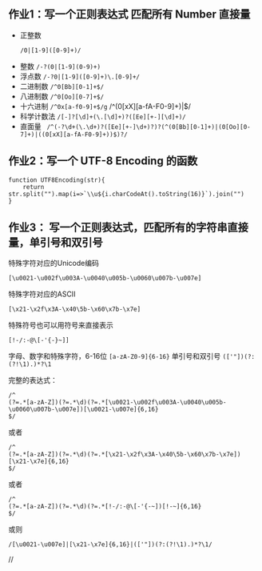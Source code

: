 ## 作业1：写一个正则表达式 匹配所有 Number 直接量
* 正整数
  ```
  /0|[1-9]([0-9]+)/
  ```
* 整数
  ```/-?(0|[1-9](0-9)+)```
* 浮点数
  ```/-?0|[1-9]([0-9]+)\.[0-9]+/```
* 二进制数
  ```/^0[Bb][0-1]+$/```
* 八进制数
  ```/^0[Oo][0-7]+$/```
* 十六进制
  ```/^0x[a-f0-9]+$/g```
  /^(0[xX][a-fA-F0-9]+)|$/
* 科学计数法
  ```/[-]?[\d]+(\.[\d]+)?([Ee][+-][\d]+)/```
* 直面量
 ``` /^(-?\d+(\.\d+)?([Ee][+-]\d+)?)?(^(0[Bb][0-1]+)|(0[Oo][0-7]+)|((0[xX][a-fA-F0-9]+))$)?/```
  


## 作业2：写一个 UTF-8 Encoding 的函数  
```
function UTF8Encoding(str){
    return str.split("").map(i=>`\\u${i.charCodeAt().toString(16)}`).join("")
}
```

## 作业3： 写一个正则表达式，匹配所有的字符串直接量，单引号和双引号
特殊字符对应的Unicode编码
```
[\u0021-\u002f\u003A-\u0040\u005b-\u0060\u007b-\u007e]
```
特殊字符对应的ASCII
```
[\x21-\x2f\x3A-\x40\5b-\x60\x7b-\x7e]
```
特殊符号也可以用符号来直接表示
```
[!-/:-@\[-'{-}~]]
```
字母、数字和特殊字符，6-16位
```[a-zA-Z0-9]{6-16}```
单引号和双引号
```(['"])(?:(?!\1).)*?\1```

完整的表达式：
```
/^
(?=.*[a-zA-Z])(?=.*\d)(?=.*[\u0021-\u002f\u003A-\u0040\u005b-\u0060\u007b-\u007e])[\u0021-\u007e]{6,16}
$/
```
或者
```
/^
(?=.*[a-zA-Z])(?=.*\d)(?=.*[\x21-\x2f\x3A-\x40\5b-\x60\x7b-\x7e])[\x21-\x7e]{6,16}
$/
```
或者
```
/^
(?=.*[a-zA-Z])(?=.*\d)(?=.*[!-/:-@\[-'{-~])[!-~]{6,16}
$/
```
或则
```
/[\u0021-\u007e]|[\x21-\x7e]{6,16}|(['"])(?:(?!\1).)*?\1/
```

//


